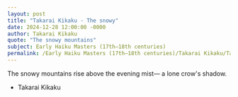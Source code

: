 ```yaml
---
layout: post
title: "Takarai Kikaku - The snowy"
date: 2024-12-28 12:00:00 -0000
author: Takarai Kikaku
quote: "The snowy mountains"
subject: Early Haiku Masters (17th–18th centuries)
permalink: /Early Haiku Masters (17th–18th centuries)/Takarai Kikaku/Takarai Kikaku - The snowy
---
```


The snowy mountains
rise above the evening mist—
a lone crow's shadow.

- Takarai Kikaku
